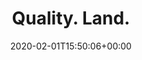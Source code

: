 ---
retweeted: false
source: <a href="http://www.samruston.co.uk" rel="nofollow">Flamingo for Android</a>
entities:
  hashtags: []
  symbols: []
  user_mentions: []
  urls:
  - url: https://t.co/ptI2ooW0pD
    expanded_url: https://futurezone.at/digital-life/drohnen-beschimpfen-chinesen-die-keine-schutzmasken-aufhaben/400742850
    display_url: futurezone.at/digital-life/d…
    indices:
    - '16'
    - '39'
display_text_range:
- '0'
- '39'
favorite_count: '0'
id_str: '1223634636837965825'
truncated: false
retweet_count: '1'
id: '1223634636837965825'
possibly_sensitive: false
created_at: Sat Feb 01 15:50:06 +0000 2020
favorited: false
full_text: |-
  Quality.
  Land.
lang: en
quote_url: https://futurezone.at/digital-life/drohnen-beschimpfen-chinesen-die-keine-schutzmasken-aufhaben/400742850
tags:
- pesos:twitter
date: '2020-02-01T15:50:06+00:00'
src: https://twitter.com/bascht/status/1223634636837965825
original_url: https://twitter.com/bascht/status/1223634636837965825
type: twitter_tweet
text: |-
  Quality.
  Land.
title: |-
  Quality.
  Land.

---